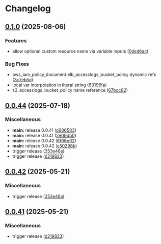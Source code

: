# Changelog

## [0.1.0](https://github.com/Coalfire-CF/terraform-aws-account-setup/compare/v0.0.44...v0.1.0) (2025-08-06)


### Features

* allow optional custom resource name via variable inputs ([0ded6ac](https://github.com/Coalfire-CF/terraform-aws-account-setup/commit/0ded6acb4c4d78d8bf372c7968a2adaf64cd0006))


### Bug Fixes

* aws_iam_policy_document.elb_accesslogs_bucket_policy dynamic refs ([3c7eb5d](https://github.com/Coalfire-CF/terraform-aws-account-setup/commit/3c7eb5dd4a2e2b059c98133e434003d9466c0cc4))
* local var interpolation in literal string ([63196fa](https://github.com/Coalfire-CF/terraform-aws-account-setup/commit/63196fa3fe87fde92779fc6c937b2f9ea0771adb))
* s3_accesslogs_bucket_policy name reference ([67bcc82](https://github.com/Coalfire-CF/terraform-aws-account-setup/commit/67bcc82063a41c733541406e80734bbedcb309e3))

## [0.0.44](https://github.com/Coalfire-CF/terraform-aws-account-setup/compare/v0.0.43...v0.0.44) (2025-07-18)


### Miscellaneous

* **main:** release 0.0.41 ([d686583](https://github.com/Coalfire-CF/terraform-aws-account-setup/commit/d68658361d9a577f4e576243ec1a0130acc81b10))
* **main:** release 0.0.41 ([2e09db0](https://github.com/Coalfire-CF/terraform-aws-account-setup/commit/2e09db010955854aeb55d433d0d7bae78004e2ac))
* **main:** release 0.0.42 ([6f06e02](https://github.com/Coalfire-CF/terraform-aws-account-setup/commit/6f06e02e285b008eefa5bf5d03935e01ff061778))
* **main:** release 0.0.42 ([c50298b](https://github.com/Coalfire-CF/terraform-aws-account-setup/commit/c50298b0a5db0824bb9c7f166a0f2e32b5763484))
* trigger release ([353e46a](https://github.com/Coalfire-CF/terraform-aws-account-setup/commit/353e46acfd08050d96e5231bf9fa8b3f0bb8f189))
* trigger release ([d219823](https://github.com/Coalfire-CF/terraform-aws-account-setup/commit/d21982363080516f37a6adfc71b20bb73d049c4e))

## [0.0.42](https://github.com/Coalfire-CF/terraform-aws-account-setup/compare/v0.0.41...v0.0.42) (2025-05-21)


### Miscellaneous

* trigger release ([353e46a](https://github.com/Coalfire-CF/terraform-aws-account-setup/commit/353e46acfd08050d96e5231bf9fa8b3f0bb8f189))

## [0.0.41](https://github.com/Coalfire-CF/terraform-aws-account-setup/compare/v0.0.40...v0.0.41) (2025-05-21)


### Miscellaneous

* trigger release ([d219823](https://github.com/Coalfire-CF/terraform-aws-account-setup/commit/d21982363080516f37a6adfc71b20bb73d049c4e))
